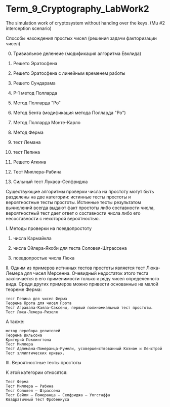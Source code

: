 # Term_9_Cryptography_LabWork2
The simulation work of cryptosystem without handing over the keys. (Mu #2 interception scenario)

Способы нахождения простых чисел (решения задачи факторизации чисел)

0) Тривиальное деленеие (модификация алгоритма Евклида)

1) Решето Эратосфена 

2) Решето Эратосфена с линейным временем работы

3) Решето Сундарама

4) Р-1 метод Полларда

5) Метод Полларда "Ро"

6) Метод Бента (модификация метода Полларда "Ро")

7) Метод Полларда Монте-Карло

8) Метод Ферма

9) тест Лемана

10) тест Пепина

11) Решето Аткина

12) Тест Миллера-Рабина

13) Сильный тест Лукаса-Селфриджа

Существующие алгоритмы проверки числа на простоту могут быть разделены на две категории: истинные тесты простоты и вероятностные тесты простоты. Истинные тесты результатом вычислений всегда выдают факт простоты либо составности числа, вероятностный тест дает ответ о составности числа либо его несоставности с некоторой вероятностью.

I. Методы проверки на псевдопростоту

  1) числа Кармайкла
  
  2) числа Эйлера-Якоби для теста Соловея-Штрассена
  
  3) псевдопростые числа Люка
  

II. Одним из примеров истинных тестов простоты является тест Люка-Лемера для чисел Мерсенна. Очевидный недостаток этого теста заключается в его применимости только к ряду чисел определенного вида. Среди других примеров можно привести основанные на малой теореме Ферма:

    тест Пепина для чисел Ферма
    Теорема Прота для чисел Прота
    Тест Агравала-Каяла-Саксены, первый полиномиальный тест простоты.
    Тест Люка-Лемера-Ризеля
    
А также:

    метод перебора делителей
    Теорема Вильсона
    Критерий Поклингтона
    Тест Миллера
    Тест Адлемана-Померанца-Румели, усовершенствованный Коэном и Ленстрой
    Тест эллиптических кривых.
    
III. Вероятностные тесты простоты

К этой категории относятся:

    Тест Ферма
    Тест Миллера — Рабина
    Тест Соловея — Штрассена
    Тест Бейли — Померанца — Селфриджа — Уогстаффа
    Квадратичный тест Фробениуса
